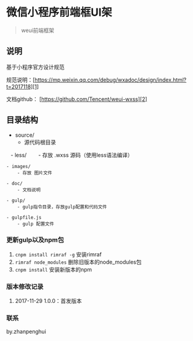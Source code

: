 # 微信小程序前端框UI架

> weui前端框架

## 说明
基于小程序官方设计规范

规范说明：[https://mp.weixin.qq.com/debug/wxadoc/design/index.html?t=2017118][1]

文档github： [https://github.com/Tencent/weui-wxss][2]




## 目录结构
- source/ 
	- 源代码根目录

    - less/
        - 存放 .wxss 源码（使用less语法编译）

    - images/
        - 存放 图片文件

    - doc/
        - 文档说明
    
    - gulp/
        - gulp指令目录，存放gulp配置和代码文件
    
    - gulpfile.js
        - gulp 配置文件


### 更新gulp以及npm包
 1. `cnpm install rimraf -g` 安装rimraf
 2. `rimraf node_modules` 删除旧版本的node_modules包
 4. `cnpm install` 安装新版本的npm



### 版本修改记录

 1. 2017-11-29 1.0.0：首发版本


### 联系
by.zhanpenghui


  [1]: https://mp.weixin.qq.com/debug/wxadoc/design/index.html?t=2017118
  [2]: https://github.com/Tencent/weui-wxss
